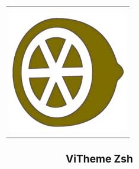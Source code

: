 <table align="center">
    <tbody>
        <tr>
            <td height=320>
<p align="center">
<img align="center"  width="320" height="320" src="Orange.png">
</td>
        </tr>
    </tbody>
</table>

<h1 align="center"> ViTheme Zsh </h1>
